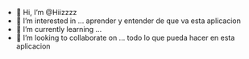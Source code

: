 - 👋 Hi, I’m @Hiizzzz
- 👀 I’m interested in ... aprender y entender de que va esta aplicacion
- 🌱 I’m currently learning ...
- 💞️ I’m looking to collaborate on ... todo lo  que pueda hacer en esta aplicacion 
<!---
Hiizzzz/Hiizzzz is a ✨ special ✨ repository because its `README.md` (this file) appears on your GitHub profile.
You can click the Preview link to take a look at your changes.
--->
